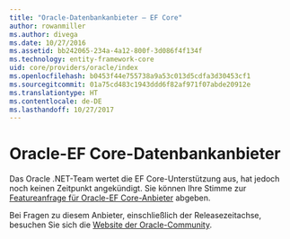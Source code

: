 ```yaml
---
title: "Oracle-Datenbankanbieter – EF Core"
author: rowanmiller
ms.author: divega
ms.date: 10/27/2016
ms.assetid: bb242065-234a-4a12-800f-3d086f4f134f
ms.technology: entity-framework-core
uid: core/providers/oracle/index
ms.openlocfilehash: b0453f44e755738a9a53c013d5cdfa3d30453cf1
ms.sourcegitcommit: 01a75cd483c1943ddd6f82af971f07abde20912e
ms.translationtype: HT
ms.contentlocale: de-DE
ms.lasthandoff: 10/27/2017
---
```

# <a name="oracle-ef-core-database-provider"></a>Oracle-EF Core-Datenbankanbieter

Das Oracle .NET-Team wertet die EF Core-Unterstützung aus, hat jedoch noch keinen Zeitpunkt angekündigt. Sie können Ihre Stimme zur [Featureanfrage für Oracle-EF Core-Anbieter](https://apex.oracle.com/pls/apex/f?p=18357:39:105422858407495::NO::P39_ID:28241) abgeben.

Bei Fragen zu diesem Anbieter, einschließlich der Releasezeitachse, besuchen Sie sich die [Website der Oracle-Community](https://community.oracle.com/).
